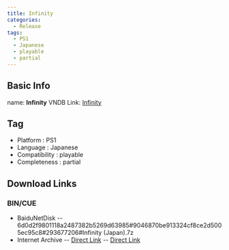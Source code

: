 ```yaml
---
title: Infinity
categories:
  - Release
tags:
  - PS1
  - Japanese
  - playable
  - partial
---
```

## Basic Info

name: **Infinity**
VNDB Link: [Infinity](https://vndb.org/r5872)

## Tag
 - Platform : PS1
 - Language : Japanese
 - Compatibility : playable
 - Completeness : partial

## Download Links
### BIN/CUE
 - BaiduNetDisk
 -- 6d0d2f9801118a2487382b5269d63985#9046870be913324cf8ce2d5005ec95c8#293677206#Infinity (Japan).7z
 - Internet Archive
 -- [Direct Link](https://archive.org/download/sony_playstation_part2/Infinity%20%28Japan%29.zip)
 -- [Direct Link](https://archive.org/download/sony_playstation_part2/Infinity%20%28Japan%29%20%28Rev%201%29.zip)